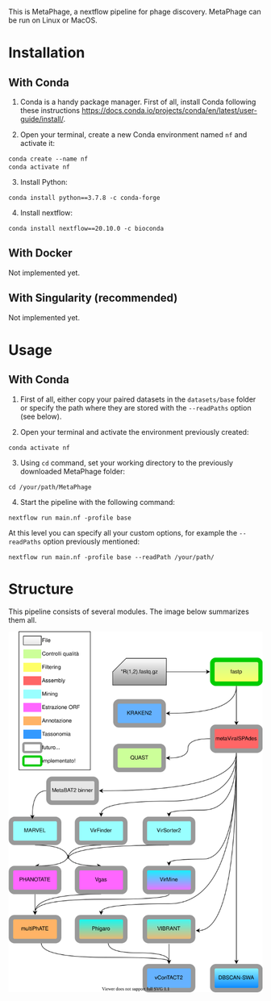 This is MetaPhage, a nextflow pipeline for phage discovery. MetaPhage can be run on Linux or MacOS.

# Installation

## With Conda

1. Conda is a handy package manager. First of all, install Conda following these instructions https://docs.conda.io/projects/conda/en/latest/user-guide/install/.

2. Open your terminal, create a new Conda environment named `nf` and activate it:
```
conda create --name nf
conda activate nf
```

3. Install Python:
```
conda install python==3.7.8 -c conda-forge
```

4. Install nextflow:
```
conda install nextflow==20.10.0 -c bioconda
```

## With Docker

Not implemented yet.

## With Singularity (recommended)

Not implemented yet.

# Usage

## With Conda

1. First of all, either copy your paired datasets in the `datasets/base` folder or specify the path where they are stored with the `--readPaths` option (see below).

2. Open your terminal and activate the environment previously created:
```
conda activate nf
```

3. Using `cd` command, set your working directory to the previously downloaded MetaPhage folder:
```
cd /your/path/MetaPhage
```

4. Start the pipeline with the following command:
```
nextflow run main.nf -profile base
```
At this level you can specify all your custom options, for example the `--readPaths` option previously mentioned:
```
nextflow run main.nf -profile base --readPath /your/path/
```


# Structure

This pipeline consists of several modules. The image below summarizes them all.

<p align="center">
  <img src="./slides/pipeline_2020_11_15.drawio.svg">
</p>
